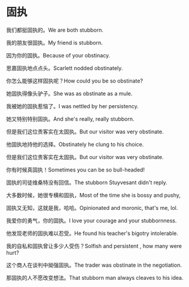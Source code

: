 # 固执

<p><span class="chinese">我们都挺固执的。</span><span class="english">We are both stubborn.</span></p>

<p><span class="chinese">我的朋友很固执。</span><span class="english">My friend is stubborn.</span></p>

<p><span class="chinese">因为你的固执。</span><span class="english">Because of your obstinacy.</span></p>

<p><span class="chinese">思嘉固执地点点头。</span><span class="english">Scarlett nodded obstinately.</span></p>

<p><span class="chinese">你怎么能够这样固执呢？</span><span class="english">How could you be so obstinate?</span></p>

<p><span class="chinese">她固执得像头驴子。</span><span class="english">She was as obstinate as a mule.</span></p>

<p><span class="chinese">我被她的固执惹恼了。</span><span class="english">I was nettled by her persistency.</span></p>

<p><span class="chinese">她又特别特别固执。</span><span class="english">And she's really, really stubborn.</span></p>

<p><span class="chinese">但是我们这位贵客实在太固执。</span><span class="english">But our visitor was very obstinate.</span></p>

<p><span class="chinese">他固执地持他的选择。</span><span class="english">Obstinately he clung to his choice.</span></p>

<p><span class="chinese">但是我们这位贵客实在太固执。</span><span class="english">But our visitor was very  obstinate.</span></p>

<p><span class="chinese">你有时候真固执！</span><span class="english">Sometimes you can be so bull-headed!</span></p>

<p><span class="chinese">固执的司徒维桑特没有回信。</span><span class="english">The stubborn Stuyvesant didn't reply.</span></p>

<p><span class="chinese">大多数时候，她很专横和固执，</span><span class="english">Most of the time she is bossy and pushy,</span></p>

<p><span class="chinese">固执又无知，这就是我，哈哈。</span><span class="english">Opinionated and moronic, that's me, lol.</span></p>

<p><span class="chinese">我爱你的勇气，你的固执。</span><span class="english">I love your courage and your stubbornness.</span></p>

<p><span class="chinese">他发现老师的固执难以忍受。</span><span class="english">He found his teacher's bigotry intolerable.</span></p>

<p><span class="chinese">我的自私和固执曾让多少人受伤？</span><span class="english">Solfish and persistent , how many were hurt?</span></p>

<p><span class="chinese">这个商人在谈判中拗强固执。</span><span class="english">The trader was obstinate in the negotiation.</span></p>

<p><span class="chinese">那固执的人不愿改变想法。</span><span class="english">That stubborn man always cleaves to his idea.</span></p>

